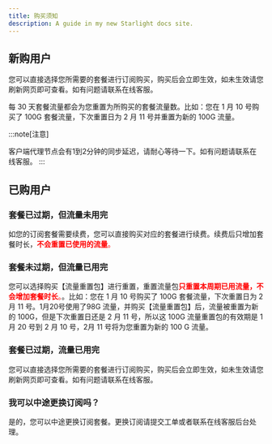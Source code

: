 ```yaml
---
title: 购买须知
description: A guide in my new Starlight docs site.
---
```


## 新购用户

您可以直接选择您所需要的套餐进行订阅购买，购买后会立即生效，如未生效请您刷新网页即可查看。如有问题请联系在线客服。

每 30 天套餐流量都会为您重置为所购买的套餐流量数。比如：您在 1 月 10 号购买了 100G 套餐流量，下次重置日为 2 月 11 号并重置为新的 100G 流量。

:::note[注意]

客户端代理节点会有1到2分钟的同步延迟，请耐心等待一下。如有问题请联系在线客服。
:::

## 已购用户
### 套餐已过期，但流量未用完

如您的订阅套餐需要续费，您可以直接购买对应的套餐进行续费。续费后只增加套餐时长，<span style="color: red;">**不会重置已使用的流量**。</span>
### 套餐未过期，但流量已用完

您可以选择购买【流量重置包】进行重置，重置流量包<span style="color: red;">**只重置本周期已用流量，不会增加套餐时长**。</span>。比如：您在 1 月 10 号购买了 100G 套餐流量，下次重置日为 2 月 11 号。1月20号使用了98G 流量，并购买【流量重置包】后，流量被重置为新的 100G，但是下次重置日还是 2 月 11 号，所以这 100G 流量重置包的有效期是 1 月 20 号到 2 月 10 号，2月 11 号将为您重置为新的 100 G 流量。
### 套餐已过期，流量已用完

您可以直接选择您所需要的套餐进行订阅购买，购买后会立即生效，如未生效请您刷新网页即可查看。如有问题请联系在线客服。
### 我可以中途更换订阅吗？

是的，您可以中途更换订阅套餐。更换订阅请提交工单或者联系在线客服后台处理。

















